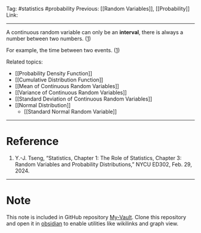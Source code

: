 Tag: #statistics #probability 
Previous: [[Random Variables]], [[Probability]]
Link: 

---

A continuous random variable can only be an **interval**, there is always a number between two numbers. (<u>1</u>)

For example, the time between two events. (<u>1</u>)

Related topics:

- [[Probability Density Function]]
- [[Cumulative Distribution Function]]
- [[Mean of Continuous Random Variables]]
- [[Variance of Continuous Random Variables]]
- [[Standard Deviation of Continuous Random Variables]]
- [[Normal Distribution]]
	- [[Standard Normal Random Variable]]

---

# Reference

1. Y.-J. Tseng, “Statistics, Chapter 1: The Role of Statistics, Chapter 3: Random Variables and Probability Distributions,” NYCU ED302, Feb. 29, 2024.

---

# Note

This note is included in GitHub repository [My-Vault](https://github.com/LittleD3092/My-Vault.git). Clone this repository and open it in [obsidian](https://obsidian.md/) to enable utilities like wikilinks and graph view.